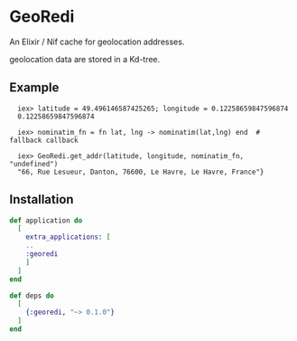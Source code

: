 # GeoRedi


An Elixir / Nif cache for geolocation addresses.

geolocation data are stored in a Kd-tree.

## Example      
      iex> latitude = 49.496146587425265; longitude = 0.12258659847596874
      0.12258659847596874
      
      iex> nominatim_fn = fn lat, lng -> nominatim(lat,lng) end  # fallback callback
      
      iex> GeoRedi.get_addr(latitude, longitude, nominatim_fn, "undefined")
      "66, Rue Lesueur, Danton, 76600, Le Havre, Le Havre, France"}


## Installation
```elixir
def application do
  [
    extra_applications: [
	..
	:georedi
    ]
  ]
end

def deps do
  [
    {:georedi, "~> 0.1.0"}
  ]
end
```
